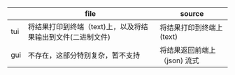 <!--2行 file source 2列 tui gui 表格--->
|  | file                              | source              |
| --- |-----------------------------------|---------------------|
| tui | 将结果打印到终端（text)上，以及将结果输出到文件(二进制文件) | 将结果打印到终端上(text)     |
| gui | 不存在，这部分特别复杂，暂不支持                  | 将结果返回前端上（json)   流式 |

